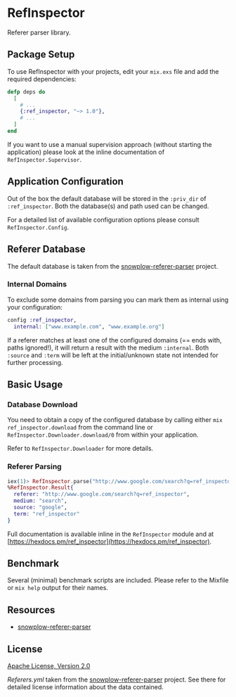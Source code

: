 # RefInspector

Referer parser library.

## Package Setup

To use RefInspector with your projects, edit your `mix.exs` file and add the required dependencies:

```elixir
defp deps do
  [
    # ...
    {:ref_inspector, "~> 1.0"},
    # ...
  ]
end
```

If you want to use a manual supervision approach (without starting the application) please look at the inline documentation of `RefInspector.Supervisor`.

## Application Configuration

Out of the box the default database will be stored in the `:priv_dir` of `:ref_inspector`. Both the database(s) and path used can be changed.

For a detailed list of available configuration options please consult `RefInspector.Config`.

## Referer Database

The default database is taken from the [snowplow-referer-parser](https://github.com/snowplow-referer-parser/referer-parser) project.

### Internal Domains

To exclude some domains from parsing you can mark them as internal using your configuration:

```elixir
config :ref_inspector,
  internal: ["www.example.com", "www.example.org"]
```

If a referer matches at least one of the configured domains (== ends with, paths ignored!), it will return a result with the medium `:internal`. Both `:source` and `:term` will be left at the initial/unknown state not intended for further processing.

## Basic Usage

### Database Download

You need to obtain a copy of the configured database by calling either `mix ref_inspector.download` from the command line or `RefInspector.Downloader.download/0` from within your application.

Refer to `RefInspector.Downloader` for more details.

### Referer Parsing

```elixir
iex(1)> RefInspector.parse("http://www.google.com/search?q=ref_inspector")
%RefInspector.Result{
  referer: "http://www.google.com/search?q=ref_inspector",
  medium: "search",
  source: "google",
  term: "ref_inspector"
}
```

Full documentation is available inline in the `RefInspector` module and at [https://hexdocs.pm/ref_inspector](https://hexdocs.pm/ref_inspector).

## Benchmark

Several (minimal) benchmark scripts are included. Please refer to the Mixfile or `mix help` output for their names.

## Resources

- [snowplow-referer-parser](https://github.com/snowplow-referer-parser/referer-parser)

## License

[Apache License, Version 2.0](http://www.apache.org/licenses/LICENSE-2.0)

_Referers.yml_ taken from the [snowplow-referer-parser](https://github.com/snowplow-referer-parser/referer-parser) project. See there for detailed license information about the data contained.
